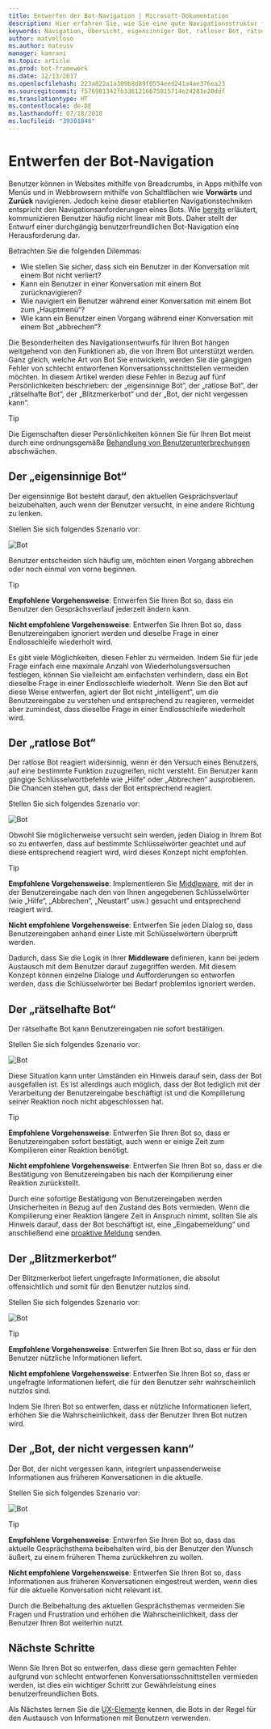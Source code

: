 ```yaml
---
title: Entwerfen der Bot-Navigation | Microsoft-Dokumentation
description: Hier erfahren Sie, wie Sie eine gute Navigationsstruktur für Ihren Bot entwerfen und die häufigsten Fehler beim Navigationsentwurf vermeiden.
keywords: Navigation, Übersicht, eigensinniger Bot, ratloser Bot, rätselhafter Bot, Blitzmerkerbot, Bot, der nicht vergessen kann
author: matvelloso
ms.author: mateusv
manager: kamrani
ms.topic: article
ms.prod: bot-framework
ms.date: 12/13/2017
ms.openlocfilehash: 223a822a1a309b8d89f0554eed241a4ae376ea23
ms.sourcegitcommit: f576981342fb3361216675815714e24281e20ddf
ms.translationtype: HT
ms.contentlocale: de-DE
ms.lasthandoff: 07/18/2018
ms.locfileid: "39301848"
---
```

# <a name="design-bot-navigation"></a>Entwerfen der Bot-Navigation

Benutzer können in Websites mithilfe von Breadcrumbs, in Apps mithilfe von Menüs und in Webbrowsern mithilfe von Schaltflächen wie **Vorwärts** und **Zurück** navigieren. Jedoch keine dieser etablierten Navigationstechniken entspricht den Navigationsanforderungen eines Bots. Wie [bereits](~/bot-service-design-conversation-flow.md#handle-interruptions) erläutert, kommunizieren Benutzer häufig nicht linear mit Bots. Daher stellt der Entwurf einer durchgängig benutzerfreundlichen Bot-Navigation eine Herausforderung dar. 

Betrachten Sie die folgenden Dilemmas:

- Wie stellen Sie sicher, dass sich ein Benutzer in der Konversation mit einem Bot nicht verliert? 
- Kann ein Benutzer in einer Konversation mit einem Bot zurücknavigieren? 
- Wie navigiert ein Benutzer während einer Konversation mit einem Bot zum „Hauptmenü“? 
- Wie kann ein Benutzer einen Vorgang während einer Konversation mit einem Bot „abbrechen“? 

Die Besonderheiten des Navigationsentwurfs für Ihren Bot hängen weitgehend von den Funktionen ab, die von Ihrem Bot unterstützt werden. Ganz gleich, welche Art von Bot Sie entwickeln, werden Sie die gängigen Fehler von schlecht entworfenen Konversationsschnittstellen vermeiden möchten. In diesem Artikel werden diese Fehler in Bezug auf fünf Persönlichkeiten beschrieben: der „eigensinnige Bot“, der „ratlose Bot“, der „rätselhafte Bot“, der „Blitzmerkerbot“ und der „Bot, der nicht vergessen kann“. 

> [!TIP]
> Die Eigenschaften dieser Persönlichkeiten können Sie für Ihren Bot meist durch eine ordnungsgemäße [Behandlung von Benutzerunterbrechungen](v4sdk/bot-builder-howto-handle-user-interrupt.md) abschwächen.

## <a name="the-stubborn-bot"></a>Der „eigensinnige Bot“

Der eigensinnige Bot besteht darauf, den aktuellen Gesprächsverlauf beizubehalten, auch wenn der Benutzer versucht, in eine andere Richtung zu lenken. 

Stellen Sie sich folgendes Szenario vor: 

![Bot](~/media/bot-service-design-navigation/stubborn-bot-new.png)

Benutzer entscheiden sich häufig um, möchten einen Vorgang abbrechen oder noch einmal von vorne beginnen. 

> [!TIP]
> <b>Empfohlene Vorgehensweise</b>: Entwerfen Sie Ihren Bot so, dass ein Benutzer den Gesprächsverlauf jederzeit ändern kann. 
>
> <b>Nicht empfohlene Vorgehensweise</b>: Entwerfen Sie Ihren Bot so, dass Benutzereingaben ignoriert werden und dieselbe Frage in einer Endlosschleife wiederholt wird. 

Es gibt viele Möglichkeiten, diesen Fehler zu vermeiden. Indem Sie für jede Frage einfach eine maximale Anzahl von Wiederholungsversuchen festlegen, können Sie vielleicht am einfachsten verhindern, dass ein Bot dieselbe Frage in einer Endlosschleife wiederholt. Wenn Sie den Bot auf diese Weise entwerfen, agiert der Bot nicht „intelligent“, um die Benutzereingabe zu verstehen und entsprechend zu reagieren, vermeidet aber zumindest, dass dieselbe Frage in einer Endlosschleife wiederholt wird. 

## <a name="the-clueless-bot"></a>Der „ratlose Bot“

Der ratlose Bot reagiert widersinnig, wenn er den Versuch eines Benutzers, auf eine bestimmte Funktion zuzugreifen, nicht versteht. Ein Benutzer kann gängige Schlüsselwortbefehle wie „Hilfe“ oder „Abbrechen“ ausprobieren. Die Chancen stehen gut, dass der Bot entsprechend reagiert.

Stellen Sie sich folgendes Szenario vor: 

![Bot](~/media/bot-service-design-navigation/clueless-bot.png)

Obwohl Sie möglicherweise versucht sein werden, jeden Dialog in Ihrem Bot so zu entwerfen, dass auf bestimmte Schlüsselwörter geachtet und auf diese entsprechend reagiert wird, wird dieses Konzept nicht empfohlen. 

> [!TIP]
> <b>Empfohlene Vorgehensweise</b>: Implementieren Sie [Middleware](v4sdk/bot-builder-create-middleware.md), mit der in der Benutzereingabe nach den von Ihnen angegebenen Schlüsselwörter (wie „Hilfe“, „Abbrechen“, „Neustart“ usw.) gesucht und entsprechend reagiert wird. 
> 
> <b>Nicht empfohlene Vorgehensweise</b>: Entwerfen Sie jeden Dialog so, dass Benutzereingaben anhand einer Liste mit Schlüsselwörtern überprüft werden. 

Dadurch, dass Sie die Logik in Ihrer **Middleware** definieren, kann bei jedem Austausch mit dem Benutzer darauf zugegriffen werden. Mit diesem Konzept können einzelne Dialoge und Aufforderungen so entworfen werden, dass die Schlüsselwörter bei Bedarf problemlos ignoriert werden.

## <a name="the-mysterious-bot"></a>Der „rätselhafte Bot“

Der rätselhafte Bot kann Benutzereingaben nie sofort bestätigen. 

Stellen Sie sich folgendes Szenario vor: 

![Bot](~/media/bot-service-design-navigation/mysterious-bot.png)

Diese Situation kann unter Umständen ein Hinweis darauf sein, dass der Bot ausgefallen ist. Es ist allerdings auch möglich, dass der Bot lediglich mit der Verarbeitung der Benutzereingabe beschäftigt ist und die Kompilierung seiner Reaktion noch nicht abgeschlossen hat. 

> [!TIP]
> <b>Empfohlene Vorgehensweise</b>: Entwerfen Sie Ihren Bot so, dass er Benutzereingaben sofort bestätigt, auch wenn er einige Zeit zum Kompilieren einer Reaktion benötigt. 
> 
> <b>Nicht empfohlene Vorgehensweise</b>: Entwerfen Sie Ihren Bot so, dass er die Bestätigung von Benutzereingaben bis nach der Kompilierung einer Reaktion zurückstellt.

Durch eine sofortige Bestätigung von Benutzereingaben werden Unsicherheiten in Bezug auf den Zustand des Bots vermieden. Wenn die Kompilierung einer Reaktion längere Zeit in Anspruch nimmt, sollten Sie als Hinweis darauf, dass der Bot beschäftigt ist, eine „Eingabemeldung“ und anschließend eine [proaktive Meldung](v4sdk/bot-builder-howto-proactive-message.md) senden.

## <a name="the-captain-obvious-bot"></a>Der „Blitzmerkerbot“

Der Blitzmerkerbot liefert ungefragte Informationen, die absolut offensichtlich und somit für den Benutzer nutzlos sind. 

Stellen Sie sich folgendes Szenario vor:

![Bot](~/media/bot-service-design-navigation/captainobvious-bot.png)

> [!TIP]
> <b>Empfohlene Vorgehensweise</b>: Entwerfen Sie Ihren Bot so, dass er für den Benutzer nützliche Informationen liefert. 
> 
> <b>Nicht empfohlene Vorgehensweise</b>: Entwerfen Sie Ihren Bot so, dass er ungefragte Informationen liefert, die für den Benutzer sehr wahrscheinlich nutzlos sind.

Indem Sie Ihren Bot so entwerfen, dass er nützliche Informationen liefert, erhöhen Sie die Wahrscheinlichkeit, dass der Benutzer Ihren Bot nutzen wird.

## <a name="the-bot-that-cant-forget"></a>Der „Bot, der nicht vergessen kann“

Der Bot, der nicht vergessen kann, integriert unpassenderweise Informationen aus früheren Konversationen in die aktuelle. 

Stellen Sie sich folgendes Szenario vor:

![Bot](~/media/bot-service-design-navigation/rememberall-bot.png)

> [!TIP]
> <b>Empfohlene Vorgehensweise</b>: Entwerfen Sie Ihren Bot so, dass das aktuelle Gesprächsthema beibehalten wird, bis der Benutzer den Wunsch äußert, zu einem früheren Thema zurückkehren zu wollen. 
> 
> <b>Nicht empfohlene Vorgehensweise</b>: Entwerfen Sie Ihren Bot so, dass Informationen aus früheren Konversationen eingestreut werden, wenn dies für die aktuelle Konversation nicht relevant ist.

Durch die Beibehaltung des aktuellen Gesprächsthemas vermeiden Sie Fragen und Frustration und erhöhen die Wahrscheinlichkeit, dass der Benutzer Ihren Bot weiterhin nutzt.

## <a name="next-steps"></a>Nächste Schritte

Wenn Sie Ihren Bot so entwerfen, dass diese gern gemachten Fehler aufgrund von schlecht entworfenen Konversationsschnittstellen vermieden werden, ist dies ein wichtiger Schritt zur Gewährleistung eines benutzerfreundlichen Bots. 

Als Nächstes lernen Sie die [UX-Elemente](~/bot-service-design-user-experience.md) kennen, die Bots in der Regel für den Austausch von Informationen mit Benutzern verwenden. 
